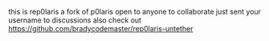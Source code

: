 this is rep0laris a fork of p0laris open to anyone to collaborate just sent your username to discussions 
also check out https://github.com/bradycodemaster/rep0laris-untether

